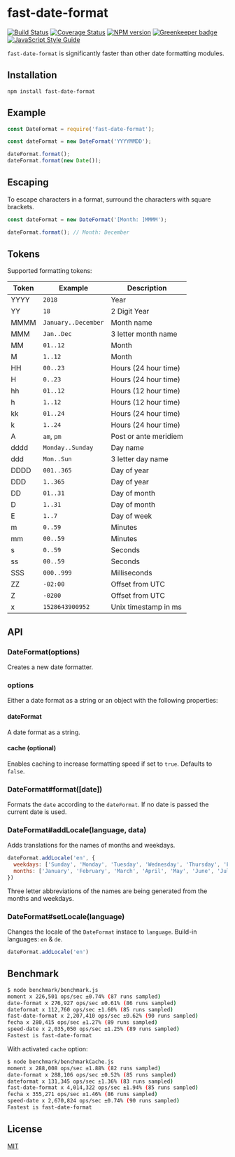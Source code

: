 # fast-date-format

[![Build Status](https://travis-ci.org/SerayaEryn/fast-date-format.svg?branch=master)](https://travis-ci.org/SerayaEryn/fast-date-format)
[![Coverage Status](https://coveralls.io/repos/github/SerayaEryn/fast-date-format/badge.svg?branch=master)](https://coveralls.io/github/SerayaEryn/fast-date-format?branch=master)
[![NPM version](https://img.shields.io/npm/v/fast-date-format.svg?style=flat)](https://www.npmjs.com/package/fast-date-format) [![Greenkeeper badge](https://badges.greenkeeper.io/SerayaEryn/fast-date-format.svg)](https://greenkeeper.io/)
[![JavaScript Style Guide](https://img.shields.io/badge/code_style-standard-brightgreen.svg)](https://standardjs.com)

`fast-date-format` is significantly faster than other date formatting modules. 

## Installation
```
npm install fast-date-format
```
## Example

```js
const DateFormat = require('fast-date-format');

const dateFormat = new DateFormat('YYYYMMDD');

dateFormat.format();
dateFormat.format(new Date());
```

## Escaping

To escape characters in a format, surround the characters with square brackets.

```js
const dateFormat = new DateFormat('[Month: ]MMMM');

dateFormat.format(); // Month: December
```

## Tokens

Supported formatting tokens:

| Token         | Example	           | Description           |
| ------------- | ------------------ |---------------------- |
| YYYY          | `2018`             | Year                  |
| YY            | `18`               | 2 Digit Year          |
| MMMM          | `January..December`| Month name            |
| MMM           | `Jan..Dec`         | 3 letter month name   |
| MM            | `01..12`           | Month                 |
| M             | `1..12`            | Month                 |
| HH            | `00..23`           | Hours (24 hour time)  |
| H             | `0..23`            | Hours (24 hour time)  |
| hh            | `01..12`           | Hours (12 hour time)  |
| h             | `1..12`            | Hours (12 hour time)  |
| kk            | `01..24`           | Hours (24 hour time)  |
| k             | `1..24`            | Hours (24 hour time)  |
| A             | `am`, `pm`         | Post or ante meridiem |
| dddd          | `Monday..Sunday`   | Day name              |
| ddd           | `Mon..Sun`         | 3 letter day name    |
| DDDD          | `001..365`         | Day of year          |
| DDD           | `1..365`           | Day of year          |
| DD            | `01..31`           | Day of month         |
| D             | `1..31`            | Day of month         |
| E             | `1..7`             | Day of week          |
| m             | `0..59`            | Minutes              |
| mm            | `00..59`           | Minutes              |
| s             | `0..59`            | Seconds              |
| ss            | `00..59`           | Seconds              |
| SSS           | `000..999`         | Milliseconds         |
| ZZ            | `-02:00`           | Offset from UTC      |
| Z             | `-0200`            | Offset from UTC      |
| x             | `1528643900952`    | Unix timestamp in ms |

## API

### DateFormat(options)

Creates a new date formatter.

### options

Either a date format as a string or an object with the following properties:

#### dateFormat

A date format as a string.

#### cache (optional)

Enables caching to increase formatting speed if set to `true`. Defaults to `false`.

### DateFormat#format([date])

Formats the `date` according to the `dateFormat`. If no date is passed the current date is used.

### DateFormat#addLocale(language, data)

Adds translations for the names of months and weekdays. 

```js
dateFormat.addLocale('en', {
  weekdays: ['Sunday', 'Monday', 'Tuesday', 'Wednesday', 'Thursday', 'Friday', 'Saturday'],
  months: ['January', 'February', 'March', 'April', 'May', 'June', 'July', 'August', 'September', 'October', 'November', 'December']
})
```
Three letter abbreviations of the names are being generated from the months and weekdays.

### DateFormat#setLocale(language)

Changes the locale of the `DateFormat` instace to `language`. Build-in languages: `en` & `de`.

```js
dateFormat.addLocale('en')
```

## Benchmark

```bash
$ node benchmark/benchmark.js
moment x 226,501 ops/sec ±0.74% (87 runs sampled)
date-format x 276,927 ops/sec ±0.61% (86 runs sampled)
dateformat x 112,760 ops/sec ±1.60% (85 runs sampled)
fast-date-format x 2,207,410 ops/sec ±0.62% (90 runs sampled)
fecha x 280,415 ops/sec ±1.27% (89 runs sampled)
speed-date x 2,035,050 ops/sec ±1.25% (89 runs sampled)
Fastest is fast-date-format
```

With activated `cache` option:

```bash
$ node benchmark/benchmarkCache.js
moment x 288,008 ops/sec ±1.88% (82 runs sampled)
date-format x 288,106 ops/sec ±0.52% (85 runs sampled)
dateformat x 131,345 ops/sec ±1.36% (83 runs sampled)
fast-date-format x 4,014,322 ops/sec ±1.94% (85 runs sampled)
fecha x 355,271 ops/sec ±1.46% (86 runs sampled)
speed-date x 2,670,824 ops/sec ±0.74% (90 runs sampled)
Fastest is fast-date-format
```

## License

[MIT](./LICENSE)
